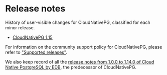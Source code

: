 # Release notes

History of user-visible changes for CloudNativePG, classified for each minor release.

- [CloudNativePG 1.15](release_notes/v1.15.md)

For information on the community support policy for CloudNativePG, please
refer to ["Supported releases"](supported_releases.md).

We also keep record of all the
[release notes from 1.0.0 to 1.14.0 of Cloud Native PostgreSQL by EDB](release_notes/edb-cloud-native-postgresql.md),
the predecessor of CloudNativePG.

